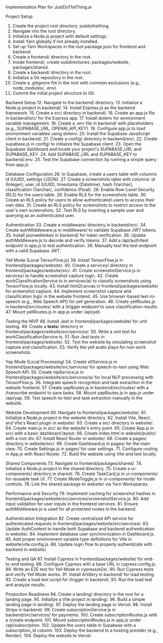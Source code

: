 Implementation Plan for JustDoTheThing.ai

Project Setup
1. Create the project root directory: justdothething.
2. Navigate into the root directory.
3. Initialize a Node.js project with default settings.
4. Install Yarn globally if not already installed.
5. Set up Yarn Workspaces in the root package.json for frontend and backend.
6. Create a frontend/ directory in the root.
7. Inside frontend/, create subdirectories: packages/website, packages/shared.
8. Create a backend/ directory in the root.
9. Initialize a Git repository in the root.
10. Create a .gitignore file in the root with common exclusions (e.g., node_modules/, .env).
11. Commit the initial project structure to Git.

Backend Setup
12. Navigate to the backend/ directory.
13. Initialize a Node.js project in backend/.
14. Install Express.js as the backend framework.
15. Create a src/ directory in backend/.
16. Create an app.js file in backend/src/ for the Express app.
17. Install dotenv for environment variable management.
18. Create a .env file in backend/ with placeholders (e.g., SUPABASE_URL, OPENAI_API_KEY).
19. Configure app.js to load environment variables using dotenv.
20. Install the Supabase JavaScript client in backend/.
21. Create a config/ directory in backend/src/.
22. Create supabase.js in config/ to initialize the Supabase client.
23. Open the Supabase dashboard and locate your project's SUPABASE_URL and SUPABASE_KEY.
24. Add SUPABASE_URL and SUPABASE_KEY to backend/.env.
25. Test the Supabase connection by running a simple query from app.js.

Database Configuration
26. In Supabase, create a users table with columns: id (UUID), settings (JSON).
27. Create a screenshots table with columns: id (Integer), user_id (UUID), timestamp (Datetime), hash (Varchar), classification (Varchar), confidence (Float).
28. Enable Row-Level Security (RLS) for the users table.
29. Enable RLS for the screenshots table.
30. Create an RLS policy for users to allow authenticated users to access their own data.
31. Create an RLS policy for screenshots to restrict access to the user's own screenshots.
32. Test RLS by inserting a sample user and querying as an authenticated user.

Authentication
33. Create a middleware/ directory in backend/src/.
34. Create authMiddleware.js in middleware/ to validate Supabase JWT tokens.
35. Install jsonwebtoken in backend/ for token verification.
36. Update authMiddleware.js to decode and verify tokens.
37. Add a /api/auth/test endpoint in app.js to test authentication.
38. Manually test the test endpoint with a valid Supabase JWT.

Yell Mode (Local TensorFlow.js)
39. Install TensorFlow.js in frontend/packages/website/.
40. Create a services/ directory in frontend/packages/website/src/.
41. Create screenshotService.js in services/ to handle screenshot capture logic.
42. Create workClassificationService.ts in services/ai/ to classify screenshots using TensorFlow.js locally.
43. Install html2canvas in frontend/packages/website/ for screenshot capture.
44. Implement screenshot capture and classification logic in the website frontend.
45. Use browser-based text-to-speech (e.g., Web Speech API) for yell generation.
46. Create yellRoutes.js in backend/src/routes/ with a /trigger endpoint to save classification results.
47. Mount yellRoutes.js in app.js under /api/yell.

Testing the MVP
48. Install Jest in frontend/packages/website/ for unit testing.
49. Create a __tests__/ directory in frontend/packages/website/src/services/.
50. Write a unit test for workClassificationService.ts.
51. Run Jest tests in frontend/packages/website/.
52. Test the website by simulating screenshot capture and classification.
53. Verify the yell audio plays for non-work screenshots.

Yap Mode (Local Processing)
54. Create sttService.js in frontend/packages/website/src/services/ for speech-to-text using Web Speech API.
55. Create nlpService.js in frontend/packages/website/src/services/ai/ for local NLP processing with TensorFlow.js.
56. Integrate speech recognition and task extraction in the website frontend.
57. Create yapRoutes.js in backend/src/routes/ with a /transcribe endpoint to save tasks.
58. Mount yapRoutes.js in app.js under /api/yap.
59. Test speech-to-text and task extraction manually in the website.

Website Development
60. Navigate to frontend/packages/website/.
61. Initialize a Node.js project in the website directory.
62. Install Vite, React, and Vite's React plugin in website/.
63. Create a src/ directory in website/.
64. Create main.js in src/ as the website's entry point.
65. Create App.js in src/ with a basic dashboard layout.
66. Create index.html in website/public/ with a root div.
67. Install React Router in website/.
68. Create a pages/ directory in website/src/.
69. Create Dashboard.js in pages/ for the main view.
70. Create Settings.js in pages/ for user settings.
71. Configure routing in App.js with React Router.
72. Build the website using Vite and test locally.

Shared Components
73. Navigate to frontend/packages/shared/.
74. Initialize a Node.js project in the shared directory.
75. Create a ui-components/ directory in shared/.
76. Create TaskCard.js in ui-components/ for reusable task UI.
77. Create ModeToggle.js in ui-components/ for mode controls.
78. Link the shared package to website/ via Yarn Workspaces.

Performance and Security
79. Implement caching for screenshot hashes in frontend/packages/website/src/services/screenshotService.js.
80. Add input validation for user inputs in the frontend services.
81. Ensure authMiddleware.js is used for all protected routes in the backend.

Authentication Integration
82. Create centralized API service for authenticated requests in frontend/packages/website/src/services/.
83. Update AuthContext to handle both Supabase and backend authentication in website/.
84. Implement database user synchronization in Dashboard.js.
85. Add proper environment variable type definitions for Vite in website/vite.config.js.
86. Update login flow to properly authenticate with backend in website/.

Testing and QA
87. Install Cypress in frontend/packages/website/ for end-to-end testing.
88. Configure Cypress with a base URL in cypress.config.js.
89. Write an E2E test for Yell Mode in cypress/e2e/.
90. Run Cypress tests and verify Yell Mode works.
91. Install Artillery in backend/ for load testing.
92. Create a load test script for /trigger in backend/.
93. Run the load test and analyze results.

Production Readiness
94. Create a landing/ directory in the root for a landing page.
95. Initialize a Vite project in landing/.
96. Build a simple landing page in landing/.
97. Deploy the landing page to Vercel.
98. Install Stripe in backend/.
99. Create subscriptionService.js in backend/src/services/ for payments.
100. Create subscriptionRoutes.js with a /create endpoint.
101. Mount subscriptionRoutes.js in app.js under /api/subscription.
102. Update the users table in Supabase with a subscription_id column.
103. Deploy the backend to a hosting provider (e.g., Render).
104. Deploy the website to Vercel.